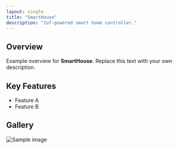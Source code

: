 ```yaml
---
layout: single
title: "SmartHouse"
description: "IoT‑powered smart home controller."
---
```


## Overview
Example overview for **SmartHouse**. Replace this text with your own description.

## Key Features
- Feature A
- Feature B

## Gallery
![Sample image](https://placehold.co/800x450?text=SmartHouse+Image)
